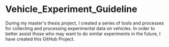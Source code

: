 # Vehicle_Experiment_Guideline
During my master's thesis project, I created a series of tools and processes for collecting and processing experimental data on vehicles. In order to better assist those who may want to do similar experiments in the future, I have created this GitHub Project.
